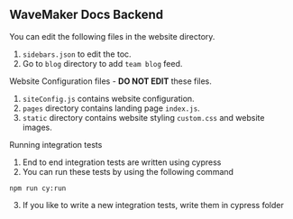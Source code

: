 WaveMaker Docs Backend
---

You can edit the following files in the website directory. 

1. `sidebars.json` to edit the toc.
2. Go to `blog` directory to add `team blog` feed.  

Website Configuration files - **DO NOT EDIT** these files. 

1. `siteConfig.js` contains website configuration. 
2. `pages` directory contains landing page `index.js`. 
2. `static` directory contains website styling `custom.css` and website images. 

Running integration tests

1. End to end integration tests are written using cypress 
2. You can run these tests by using the following command
```
npm run cy:run
```
3. If you like to write a new integration tests, write them in cypress folder



